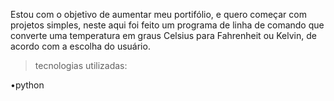 Estou com o objetivo de aumentar meu portifólio, e quero começar com projetos simples, neste aqui foi feito um programa de linha de comando que converte uma temperatura em graus Celsius para Fahrenheit ou Kelvin, de acordo com a escolha do usuário.

>tecnologias utilizadas:
    
    
  •python
